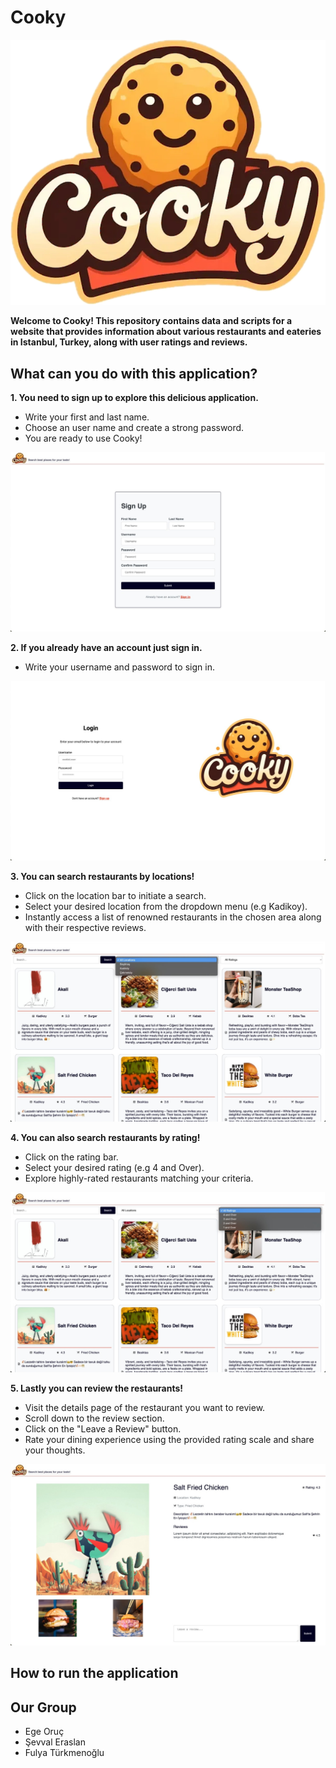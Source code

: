 # Cooky

![Cooky Logo](images/Konu.png)

**Welcome to Cooky! This repository contains data and scripts for a website that provides information about various restaurants and eateries in Istanbul, Turkey, along with user ratings and reviews.**

## What can you do with this application?

**1. You need to sign up to explore this delicious application.**

* Write your first and last name.
* Choose an user name and create a strong password.
* You are ready to use Cooky!

![Signup Image](images/readme/signupImage.jpg)


**2. If you already have an account just sign in.**
* Write your username and password to sign in.

![Signin Image](images/readme/singin.jpg)


**3. You can search restaurants by locations!**
   
* Click on the location bar to initiate a search.
* Select your desired location from the dropdown menu (e.g Kadikoy).
* Instantly access a list of renowned restaurants in the chosen area along with their respective reviews.

![Location Search Image](images/readme/location.jpg)


**4. You can also search restaurants by rating!**
   
* Click on the rating bar.
* Select your desired rating (e.g 4 and Over).
* Explore highly-rated restaurants matching your criteria.

![Rating Search Image](images/readme/rating.jpg)  


**5. Lastly you can review the restaurants!**
   
* Visit the details page of the restaurant you want to review.
* Scroll down to the review section.
* Click on the "Leave a Review" button.
* Rate your dining experience using the provided rating scale and share your thoughts.

![Rating Search Image](images/readme/review.jpg)  


## How to run the application


## Our Group

* Ege Oruç
* Şevval Eraslan
* Fulya Türkmenoğlu
